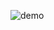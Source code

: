 ![demo](https://user-images.githubusercontent.com/111579556/194764788-c8136928-b100-4355-97fe-34344b6bf148.png)
